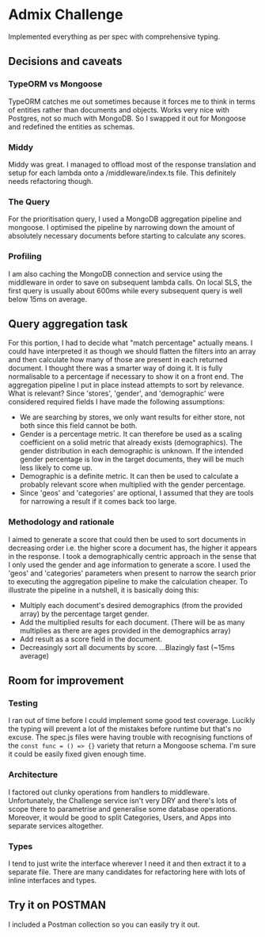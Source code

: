 # Admix Challenge

Implemented everything as per spec with comprehensive typing.

## Decisions and caveats
### TypeORM vs Mongoose
TypeORM catches me out sometimes because it forces me to think in terms of entities rather than documents and objects. Works very nice with Postgres, not so much with MongoDB. So I swapped it out for Mongoose and redefined the entities as schemas.
### Middy
Middy was great. I managed to offload most of the response translation and setup for each lambda onto a /middleware/index.ts file. This definitely needs refactoring though.
### The Query
For the prioritisation query, I used a MongoDB aggregation pipeline and mongoose. I optimised the pipeline by narrowing down the amount of absolutely necessary documents before starting to calculate any scores.
### Profiling
I am also caching the MongoDB connection and service using the middleware in order to save on subsequent lambda calls. On local SLS, the first query is usually about 600ms while every subsequent query is well below 15ms on average.

## Query aggregation task
For this portion, I had to decide what "match percentage" actually means. I could have interpreted it as though we should flatten the filters into an array and then calculate how many of those are present in each returned document. I thought there was a smarter way of doing it. It is fully normalisable to a percentage if necessary to show it on a front end.
The aggregation pipeline I put in place instead attempts to sort by relevance. What is relevant? Since 'stores', 'gender', and 'demographic' were considered required fields I have made the following assumptions:

 - We are searching by stores, we only want results for either store, not both since this field cannot be both.
 - Gender is a percentage metric. It can therefore be used as a scaling coefficient on a solid metric that already exists (demographics). The gender distribution in each demographic is unknown. If the intended gender percentage is low in the target documents, they will be much less likely to come up.
 - Demographic is a definite metric. It can then be used to calculate a probably relevant score when multiplied with the gender percentage.
 - Since 'geos' and 'categories' are optional, I assumed that they are tools for narrowing a result if it comes back too large.
 
### Methodology and rationale
I aimed to generate a score that could then be used to sort documents in decreasing order i.e. the higher score a document has, the higher it appears in the response. I took a demographically centric approach in the sense that I only used the gender and age information to generate a score. I used the 'geos' and 'categories' parameters when present to narrow the search prior to executing the aggregation pipeline to make the calculation cheaper.
To illustrate the pipeline in a nutshell, it is basically doing this:

 - Multiply each document's desired demographics (from the provided array) by the percentage target gender.
 - Add the multiplied results for each document. (There will be as many multiplies as there are ages provided in the demographics array)
 - Add result as a score field in the document.
 - Decreasingly sort all documents by score.
...Blazingly fast (~15ms average)

## Room for improvement
### Testing
I ran out of time before I could implement some good test coverage. Lucikly the typing will prevent a lot of the mistakes before runtime but that's no excuse.
The spec.js files were having trouble with recognising functions of the `const func = () => {}` variety that return a Mongoose schema. I'm sure it could be easily fixed given enough time.

### Architecture
I factored out clunky operations from handlers to middleware. Unfortunately, the Challenge service isn't very DRY and there's lots of scope there to parametrise and generalise some database operations. Moreover, it would be good to split Categories, Users, and Apps into separate services altogether.

### Types
I tend to just write the interface wherever I need it and then extract it to a separate file. There are many candidates for refactoring here with lots of inline interfaces and types.

## Try it on POSTMAN
I included a Postman collection so you can easily try it out.
